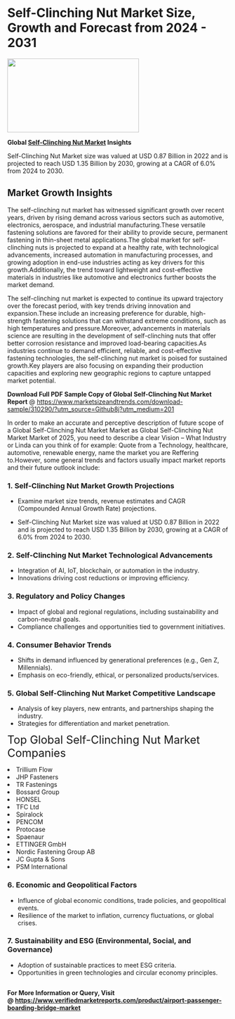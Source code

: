 <H1>Self-Clinching Nut Market Size, Growth and Forecast from 2024 - 2031</H1><img class="aligncenter size-medium wp-image-584254" src="https://thirdeyenews.in/wp-content/uploads/2024/09/Global-Market-Research-300x168.jpeg" alt="" width="300" height="168" /><p><strong>Global&nbsp;<a href="https://www.marketsizeandtrends.com/download-sample/310290/?utm_source=Github8j?utm_medium=201">Self-Clinching Nut Market</a> Insights</strong></p><p>Self-Clinching Nut Market size was valued at USD 0.87 Billion in 2022 and is projected to reach USD 1.35 Billion by 2030, growing at a CAGR of 6.0% from 2024 to 2030.</p><p><h2>Market Growth Insights</h2> <p>The self-clinching nut market has witnessed significant growth over recent years, driven by rising demand across various sectors such as automotive, electronics, aerospace, and industrial manufacturing.These versatile fastening solutions are favored for their ability to provide secure, permanent fastening in thin-sheet metal applications.The global market for self-clinching nuts is projected to expand at a healthy rate, with technological advancements, increased automation in manufacturing processes, and growing adoption in end-use industries acting as key drivers for this growth.Additionally, the trend toward lightweight and cost-effective materials in industries like automotive and electronics further boosts the market demand.</p> <p>The self-clinching nut market is expected to continue its upward trajectory over the forecast period, with key trends driving innovation and expansion.These include an increasing preference for durable, high-strength fastening solutions that can withstand extreme conditions, such as high temperatures and pressure.Moreover, advancements in materials science are resulting in the development of self-clinching nuts that offer better corrosion resistance and improved load-bearing capacities.As industries continue to demand efficient, reliable, and cost-effective fastening technologies, the self-clinching nut market is poised for sustained growth.Key players are also focusing on expanding their production capacities and exploring new geographic regions to capture untapped market potential.<p><span class=""><strong>Download Full PDF Sample Copy of Global Self-Clinching Nut Market Report</strong> @ <a href="https://www.marketsizeandtrends.com/download-sample/310290/?utm_source=Github8j?utm_medium=201" target="_blank">https://www.marketsizeandtrends.com/download-sample/310290/?utm_source=Github8j?utm_medium=201</a></span></p><p>In order to make an accurate and perceptive description of future scope of a Global&nbsp;Self-Clinching Nut Market Market as Global&nbsp;Self-Clinching Nut Market Market of 2025, you need to describe a clear Vision &ndash; What Industry or Linda can you think of for example: Quote from a Technology, healthcare, automotive, renewable energy, name the market you are Reffering to.However, some general trends and factors usually impact market reports and their future outlook include:</p><h3>1.&nbsp;<strong>Self-Clinching Nut Market Growth Projections</strong></h3><ul><li>Examine market size trends, revenue estimates and CAGR (Compounded Annual Growth Rate) projections.</li><li><p>Self-Clinching Nut Market size was valued at USD 0.87 Billion in 2022 and is projected to reach USD 1.35 Billion by 2030, growing at a CAGR of 6.0% from 2024 to 2030.</p></li></ul><h3>2.&nbsp;<strong>Self-Clinching Nut Market Technological Advancements</strong></h3><ul><li>Integration of AI, IoT, blockchain, or automation in the industry.</li><li>Innovations driving cost reductions or improving efficiency.</li></ul><h3>3.&nbsp;<strong>Regulatory and Policy Changes</strong></h3><ul><li>Impact of global and regional regulations, including sustainability and carbon-neutral goals.</li><li>Compliance challenges and opportunities tied to government initiatives.</li></ul><h3>4.&nbsp;<strong>Consumer Behavior Trends</strong></h3><ul><li>Shifts in demand influenced by generational preferences (e.g., Gen Z, Millennials).</li><li>Emphasis on eco-friendly, ethical, or personalized products/services.</li></ul><h3>5.&nbsp;<strong>Global Self-Clinching Nut Market Competitive Landscape</strong></h3><ul><li>Analysis of key players, new entrants, and partnerships shaping the industry.</li><li>Strategies for differentiation and market penetration.</li></ul><p data-pm-slice="1 1 []"><span style="color: inherit; font-family: inherit; font-size: 25px;">Top Global Self-Clinching Nut Market Companies</span></p><div class="" data-test-id=""><p><li>Trillium Flow</li><li> JHP Fasteners</li><li> TR Fastenings</li><li> Bossard Group</li><li> HONSEL</li><li> TFC Ltd</li><li> Spiralock</li><li> PENCOM</li><li> Protocase</li><li> Spaenaur</li><li> ETTINGER GmbH</li><li> Nordic Fastening Group AB</li><li> JC Gupta & Sons</li><li> PSM International</li></p></div><h3>6.&nbsp;<strong>Economic and Geopolitical Factors</strong></h3><ul><li>Influence of global economic conditions, trade policies, and geopolitical events.</li><li>Resilience of the market to inflation, currency fluctuations, or global crises.</li></ul><h3>7.&nbsp;<strong>Sustainability and ESG (Environmental, Social, and Governance)</strong></h3><ul><li>Adoption of sustainable practices to meet ESG criteria.</li><li>Opportunities in green technologies and circular economy principles.</li></ul><h2><strong style="font-size: 14px;">For More Information or Query, Visit @&nbsp;</strong><a style="background-color: #ffffff; font-size: 14px;" href="https://www.marketsizeandtrends.com/report/self-clinching-nut-market/" target="_blank">https://www.verifiedmarketreports.com/product/airport-passenger-boarding-bridge-market</a></h2>